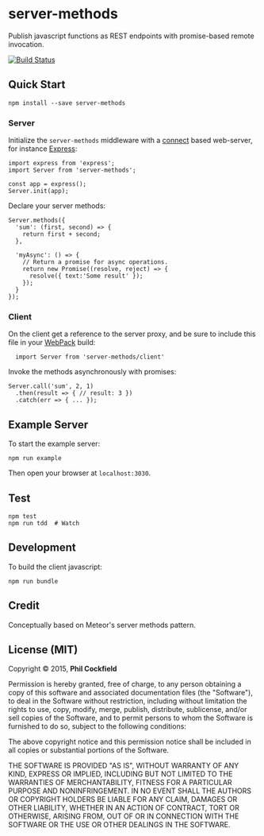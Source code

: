 # server-methods
Publish javascript functions as REST endpoints with promise-based remote invocation.

[![Build Status](https://travis-ci.org/philcockfield/server-methods.svg)](https://travis-ci.org/philcockfield/server-methods)



## Quick Start

    npm install --save server-methods

### Server
Initialize the `server-methods` middleware with a [connect](https://github.com/senchalabs/connect) based web-server, for instance [Express](http://expressjs.com/):


    import express from 'express';
    import Server from 'server-methods';

    const app = express();
    Server.init(app);


Declare your server methods:

    Server.methods({
      'sum': (first, second) => {
        return first + second;
      },

      'myAsync': () => {
        // Return a promise for async operations.
        return new Promise((resolve, reject) => {
          resolve({ text:'Some result' });
        });
      }
    });


### Client
On the client get a reference to the server proxy, and be sure to include this
file in your [WebPack](http://webpack.github.io/) build:

      import Server from 'server-methods/client'

Invoke the methods asynchronously with promises:

    Server.call('sum', 2, 1)
      .then(result => { // result: 3 })
      .catch(err => { ... });


## Example Server
To start the example server:

    npm run example

Then open your browser at `localhost:3030`.


## Test
    npm test
    npm run tdd  # Watch



## Development
To build the client javascript:

    npm run bundle



## Credit
Conceptually based on Meteor's server methods pattern.



## License (MIT)
Copyright © 2015, **Phil Cockfield**

Permission is hereby granted, free of charge, to any person obtaining a copy
of this software and associated documentation files (the "Software"), to deal
in the Software without restriction, including without limitation the rights
to use, copy, modify, merge, publish, distribute, sublicense, and/or sell
copies of the Software, and to permit persons to whom the Software is
furnished to do so, subject to the following conditions:

The above copyright notice and this permission notice shall be included in
all copies or substantial portions of the Software.

THE SOFTWARE IS PROVIDED "AS IS", WITHOUT WARRANTY OF ANY KIND, EXPRESS OR
IMPLIED, INCLUDING BUT NOT LIMITED TO THE WARRANTIES OF MERCHANTABILITY,
FITNESS FOR A PARTICULAR PURPOSE AND NONINFRINGEMENT. IN NO EVENT SHALL THE
AUTHORS OR COPYRIGHT HOLDERS BE LIABLE FOR ANY CLAIM, DAMAGES OR OTHER
LIABILITY, WHETHER IN AN ACTION OF CONTRACT, TORT OR OTHERWISE, ARISING FROM,
OUT OF OR IN CONNECTION WITH THE SOFTWARE OR THE USE OR OTHER DEALINGS IN
THE SOFTWARE.
